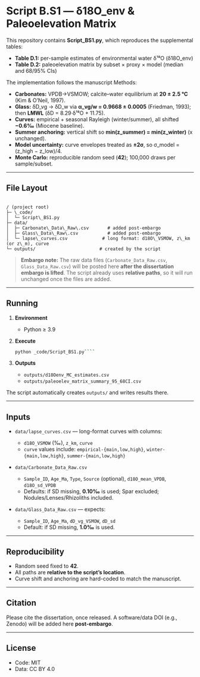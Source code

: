 # Script B.S1 — δ18O_env & Paleoelevation Matrix

This repository contains **Script_BS1.py**, which reproduces the supplemental tables:
- **Table D.1:** per-sample estimates of environmental water δ¹⁸O (δ18O_env)
- **Table D.2:** paleoelevation matrix by subset × proxy × model (median and 68/95% CIs)

The implementation follows the manuscript Methods:
- **Carbonates:** VPDB→VSMOW; calcite–water equilibrium at **20 ± 2.5 °C** (Kim & O’Neil, 1997).
- **Glass:** δD_vg → δD_w via **α_vg/w = 0.9668 ± 0.0005** (Friedman, 1993); then **LMWL** (δD = 8.29·δ¹⁸O + 11.75).
- **Curves:** empirical + seasonal Rayleigh (winter/summer), all shifted **−0.6‰** (Miocene baseline).
- **Summer anchoring:** vertical shift so **min(z\_summer) = min(z\_winter)** (x unchanged).
- **Model uncertainty:** curve envelopes treated as **±2σ**, so σ\_model = (z\_high − z\_low)/4.
- **Monte Carlo:** reproducible random seed (**42**); 100,000 draws per sample/subset.

---

## File Layout

```

/ (project root)
├─ \_code/
│  └─ Script\_BS1.py
├─ data/
│  ├─ Carbonate\_Data\_Raw\.csv       # added post-embargo
│  ├─ Glass\_Data\_Raw\.csv           # added post-embargo
│  └─ lapse\_curves.csv             # long format: d18O\_VSMOW, z\_km (or z\_m), curve
└─ outputs/                        # created by the script

````

> **Embargo note:** The raw data files (`Carbonate_Data_Raw.csv`, `Glass_Data_Raw.csv`) will be posted here **after the dissertation embargo is lifted**. The script already uses **relative paths**, so it will run unchanged once the files are added.

---

## Running

1. **Environment**
   - Python ≥ 3.9  
2. **Execute**
   ```bash
   python _code/Script_BS1.py````

3. **Outputs**

   * `outputs/d18Oenv_MC_estimates.csv`
   * `outputs/paleoelev_matrix_summary_95_68CI.csv`

The script automatically creates `outputs/` and writes results there.

---

## Inputs

* `data/lapse_curves.csv` — long-format curves with columns:

  * `d18O_VSMOW` (‰), `z_km`, `curve`
  * `curve` values include: `empirical-{main,low,high}`, `winter-{main,low,high}`, `summer-{main,low,high}`

* `data/Carbonate_Data_Raw.csv`

  * `Sample_ID`, `Age_Ma`, `Type`, `Source` (optional), `d18O_mean_VPDB`, `d18O_sd_VPDB`
  * Defaults: if SD missing, **0.10‰** is used; Spar excluded; Nodules/Lenses/Rhizoliths included.

* `data/Glass_Data_Raw.csv` — expects:

  * `Sample_ID`, `Age_Ma`, `dD_vg_VSMOW`, `dD_sd`
  * Default: if SD missing, **1.0‰** is used.

---

## Reproducibility

* Random seed fixed to **42**.
* All paths are **relative to the script’s location**.
* Curve shift and anchoring are hard-coded to match the manuscript.

---

## Citation

Please cite the dissertation, once released.
A software/data DOI (e.g., Zenodo) will be added here **post-embargo**.

---

## License

* Code: MIT
* Data: CC BY 4.0
